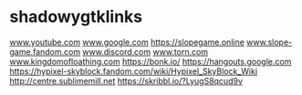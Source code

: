 # shadowygtklinks
www.youtube.com
www.google.com
https://slopegame.online
www.slope-game.fandom.com
www.discord.com
www.torn.com
www.kingdomofloathing.com
https://bonk.io/
https://hangouts.google.com
https://hypixel-skyblock.fandom.com/wiki/Hypixel_SkyBlock_Wiki
http://centre.sublimemill.net 
https://skribbl.io/?LyugS8qcud9v
